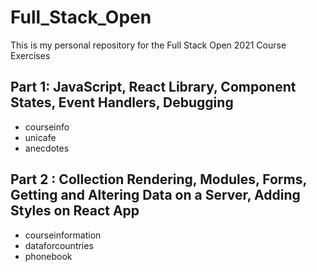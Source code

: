 # Full_Stack_Open

This is my personal repository for the Full Stack Open 2021 Course Exercises

## Part 1: JavaScript, React Library, Component States, Event Handlers, Debugging
  * courseinfo
  * unicafe
  * anecdotes
  
## Part 2 : Collection Rendering, Modules, Forms, Getting and Altering Data on a Server, Adding Styles on React App
  * courseinformation
  * dataforcountries
  * phonebook
